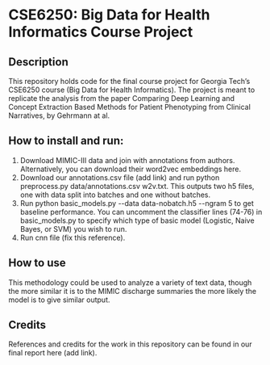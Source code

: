# CSE6250: Big Data for Health Informatics Course Project

## Description

This repository holds code for the final course project for Georgia Tech’s CSE6250 course (Big Data for Health Informatics). The project is meant to replicate the analysis from the paper Comparing Deep Learning and Concept Extraction Based Methods for Patient Phenotyping from Clinical Narratives, by Gehrmann at al.

## How to install and run:
1. Download MIMIC-III data and join with annotations from authors. Alternatively, you can download their word2vec embeddings here.
2. Download our annotations.csv file (add link) and run python preprocess.py data/annotations.csv w2v.txt. This outputs two h5 files, one with data split into batches and one without batches. 
3. Run python basic_models.py --data data-nobatch.h5 --ngram 5 to get baseline performance. You can uncomment the classifier lines (74-76) in basic_models.py to specify which type of basic model (Logistic, Naive Bayes, or SVM) you wish to run.
4. Run cnn file (fix this reference).

## How to use

This methodology could be used to analyze a variety of text data, though the more similar it is to the MIMIC discharge summaries the more likely the model is to give similar output.

## Credits

References and credits for the work in this repository can be found in our final report here (add link).
